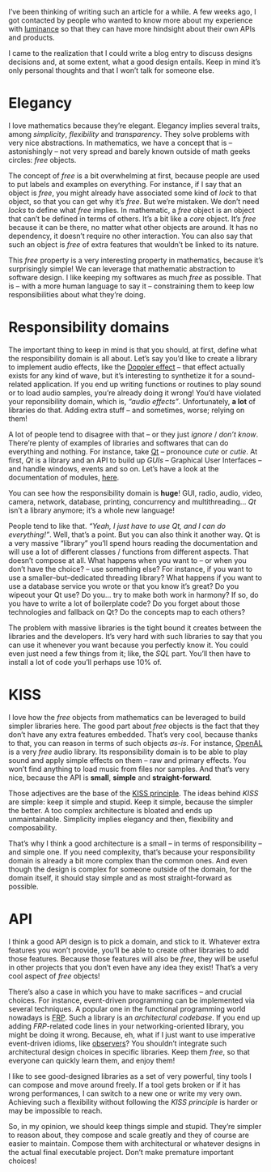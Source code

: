 I’ve been thinking of writing such an article for a while. A few weeks ago, I got contacted by
people who wanted to know more about my experience with
[luminance](https://github.com/phaazon/luminance) so that they can have more hindsight about their
own APIs and products.

I came to the realization that I could write a blog entry to discuss designs decisions and, at some
extent, what a good design entails. Keep in mind it’s only personal thoughts and that I won’t talk
for someone else.

# Elegancy

I love mathematics because they’re elegant. Elegancy implies several traits, among *simplicity*,
*flexibility* and *transparency*. They solve problems with very nice abstractions. In
mathematics, we have a concept that is – astonishingly – not very spread and barely known outside
of math geeks circles: *free* objects.

The concept of *free* is a bit overwhelming at first, because people are used to put labels and
examples on everything. For instance, if I say that an object is *free*, you might already have
associated some kind of *lock* to that object, so that you can get why it’s *free*. But we’re
mistaken. We don’t need *locks* to define what *free* implies. In mathematic, a *free* object is an
object that can’t be defined in terms of others. It’s a bit like a *core* object. It’s *free*
because it can be there, no matter what other objects are around. It has no dependency, it doesn’t
require no other interaction. You can also say that such an object is *free* of extra features that
wouldn’t be linked to its nature.

This *free* property is a very interesting property in mathematics, because it’s surprisingly
simple! We can leverage that mathematic abstraction to software design. I like keeping my softwares
as much *free* as possible. That is – with a more human language to say it – constraining them to
keep low responsibilities about what they’re doing.

# Responsibility domains

The important thing to keep in mind is that you should, at first, define what the responsibility
domain is all about. Let’s say you’d like to create a library to implement audio effects, like the
[Doppler effect](https://en.wikipedia.org/wiki/Doppler_effect) – that effect actually exists for
any kind of wave, but it’s interesting to synthetize it for a sound-related application. If you end
up writing functions or routines to play sound or to load audio samples, you’re already doing it
wrong! You’d have violated your reponsibility domain, which is, *“audio effects”*. Unfortunately,
**a lot** of libraries do that. Adding extra stuff – and sometimes, worse; relying on them!

A lot of people tend to disagree with that – or they just *ignore* / *don’t know*. There’re plenty
of examples of libraries and softwares that can do everything and nothing. For instance, take
[Qt](http://www.qt.io/) – pronounce *cute* or *cutie*. At first, *Qt* is a library and an API to
build up *GUIs* – Graphical User Interfaces – and handle windows, events and so on. Let’s have a
look at the documentation of modules, [here](http://doc.qt.io/qt-5/qtmodules.html).

You can see how the responsibility domain is **huge**! GUI, radio, audio, video, camera, network,
database, printing, concurrency and multithreading… *Qt* isn’t a library anymore; it’s a whole new
language!

People tend to like that. *“Yeah, I just have to use Qt, and I can do everything!”*. Well, that’s a
point. But you can also think it another way. Qt is a very massive “library” you’ll spend hours
reading the documentation and will use a lot of different classes / functions from different
aspects. That doesn’t compose at all. What happens when you want to – or when you don’t have the
choice? – use something else? For instance, if you want to use a smaller–but–dedicated threading
library? What happens if you want to use a database service you wrote or that you know it’s great?
Do you wipeout your Qt use? Do you… try to make both work in harmony? If so, do you have to write a
lot of boilerplate code? Do you forget about those technologies and fallback on Qt? Do the concepts
map to each others?

The problem with massive libraries is the tight bound it creates between the libraries and the
developers. It’s very hard with such libraries to say that you can use it whenever you want because
you perfectly know it. You could even just need a few things from it; like, the *SQL* part. You’ll
then have to install a lot of code you’ll perhaps use 10% of.

# KISS

I love how the *free* objects from mathematics can be leveraged to build simpler libraries here. The
good part about *free* objects is the fact that they don’t have any extra features embedded. That’s
very cool, because thanks to that, you can reason in terms of such objects *as-is*. For instance,
[OpenAL](http://www.openal.org) is a very *free* audio library. Its responsibility domain is to be
able to play sound and apply simple effects on them – raw and primary effects. You won’t find
anything to load music from files nor samples. And that’s very nice, because the API is **small**,
**simple** and **straight-forward**.

Those adjectives are the base of the [KISS principle](https://en.wikipedia.org/wiki/KISS_principle).
The ideas behind *KISS* are simple: keep it simple and stupid. Keep it simple, because the simpler
the better. A too complex architecture is bloated and ends up unmaintainable. Simplicity implies
elegancy and then, flexibility and composability.

That’s why I think a good architecture is a small – in terms of responsibility – and simple one. If
you need complexity, that’s because your responsibility domain is already a bit more complex than
the common ones. And even though the design is complex for someone outside of the domain, for the
domain itself, it should stay simple and as most straight-forward as possible.

# API

I think a good API design is to pick a domain, and stick to it. Whatever extra features you won’t
provide, you’ll be able to create other libraries to add those features. Because those features will
also be *free*, they will be useful in other projects that you don’t even have any idea they exist!
That’s a very cool aspect of *free* objects!

There’s also a case in which you have to make sacrifices – and crucial choices. For instance,
event-driven programming can be implemented via several techniques. A popular one in the functional
programming world nowadays is [FRP](https://wiki.haskell.org/Functional_Reactive_Programming). Such
a library is an *architectural codebase*. If you end up adding *FRP*-related code lines in your
networking-oriented library, you might be doing it wrong. Because, eh, what if I just want to use
imperative event-driven idioms, like [observers](https://en.wikipedia.org/wiki/Observer_pattern)?
You shouldn’t integrate such architectural design choices in specific libraries. Keep them *free*,
so that everyone can quickly learn them, and enjoy them!

I like to see good-designed libraries as a set of very powerful, tiny tools I can compose and move
around freely. If a tool gets broken or if it has wrong performances, I can switch to a new one or
write my very own. Achieving such a flexibility without following the *KISS principle* is harder or
may be impossible to reach.

So, in my opinion, we should keep things simple and stupid. They’re simpler to reason about, they
compose and scale greatly and they of course are easier to maintain. Compose them with architectural
or whatever designs in the actual final executable project. Don’t make premature important choices!
